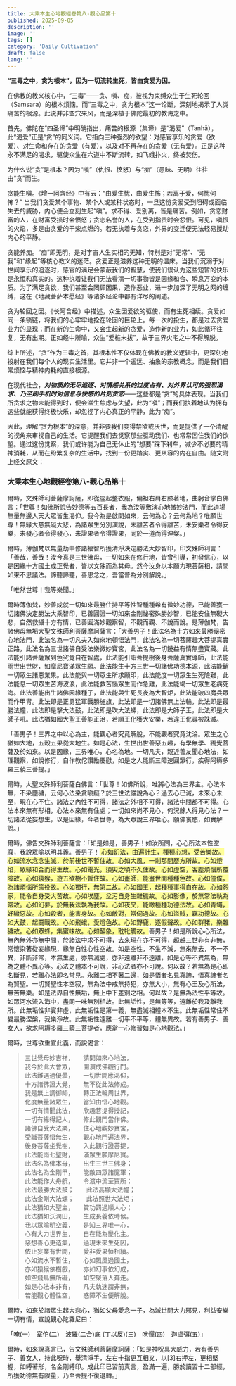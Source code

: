 ```yaml
---
title: 大乘本生心地觀經卷第八-觀心品第十
published: 2025-09-05
description: ''
image: ''
tags: []
category: 'Daily Cultivation'
draft: false 
lang: ''
---
```


**“三毒之中，贪为根本”，因为一切流转生死，皆由贪爱为因。**

在佛教的教义核心中，“三毒”——贪、嗔、痴，被视为束缚众生于生死轮回（Samsara）的根本烦恼。而“三毒之中，贪为根本”这一论断，深刻地揭示了人类痛苦的根源。此说并非空穴来风，而是深植于佛陀最初的教诲之中。

首先，佛陀在“四圣谛”中明确指出，痛苦的根源（集谛）是“渴爱”（Taṇhā），此“渴爱”正是“贪”的同义词。它指向三种强烈的欲望：对感官享乐的贪爱（欲爱）、对生命和存在的贪爱（有爱），以及对不再存在的贪爱（无有爱）。正是这种永不满足的渴求，驱使众生在六道中不断流转，如飞蛾扑火，终被焚伤。

为什么说“贪”是根本？因为“嗔”（仇恨、愤怒）与“痴”（愚昧、无明）往往由“贪”而生。

贪能生嗔。《增一阿含经》中有云：“由爱生忧，由爱生怖；若离于爱，何忧何怖？” 当我们贪爱某个事物、某个人或某种状态时，一旦这份贪爱受到阻碍或面临失去的威胁，内心便会立刻生起“嗔”。求不得、爱别离，皆是痛苦。例如，贪恋财富的人，在财富受损时会愤怒；贪恋名誉的人，在受到指责时会怨恨。可见，嗔恨的火焰，多是由贪爱的干柴点燃的。若无执着与贪恋，外界的变迁便无法轻易搅动内心的平静。

贪能养痴。“痴”即无明，是对宇宙人生实相的无知，特别是对“无常”、“无我”和“缘起”等核心教义的迷茫。贪爱正是滋养这种无明的温床。当我们沉溺于对世间享乐的追逐时，感官的满足会蒙蔽我们的智慧，使我们误认为这些短暂的快乐是永恒和真实的。这种执着让我们无法看清一切事物皆是因缘和合、瞬息万变的本质。为了满足贪欲，我们甚至会罔顾因果，造作恶业，进一步加深了无明之网的缠缚，这在《地藏菩萨本愿经》等诸多经论中都有详尽的阐述。

贪为轮回之因。《长阿含经》中描述，众生因爱欲的驱使，而有生死相续。贪爱如同一条锁链，将我们的心牢牢地拴在轮回的巨轮上。每一次的投生，都是过去贪爱业力的显现；而在新的生命中，又会生起新的贪爱，造作新的业力，如此循环往复，无有出期。正如经中所喻，众生“爱桩未拔”，故于三界火宅之中不得解脱。

综上所述，“贪”作为三毒之首，其根本性不仅体现在佛教的教义逻辑中，更深刻地投射在我们每个人的现实生活里。它并非一个遥远、抽象的宗教概念，而是我们日常烦恼与精神内耗的直接根源。

在现代社会，***对物质的无尽追逐、对情感关系的过度占有、对外界认可的强烈渴求、乃至刷手机时对信息与快感的片刻贪恋***——这些都是“贪”的具体表现。当我们所贪求之物未能得到时，便会滋生焦虑与失望，此为“嗔”；而我们执着地认为拥有这些就能获得终极快乐，却忽视了内心真正的平静，此为“痴”。

因此，理解“贪为根本”的深意，并非要我们变得禁欲或厌世，而是提供了一个清醒的视角来审视自己的生活。它提醒我们去觉察那些驱动我们、也常常困住我们的欲望。通过这份觉察，我们或许能为自己无休止的“想要”踩下刹车，减少不必要的精神消耗，从而在纷繁复杂的生活中，找到一份更踏实、更从容的内在自由。随文附上经文原文：

### 大乘本生心地觀經卷第八-觀心品第十

爾時，文殊師利菩薩摩訶薩，即從座起整衣服，偏袒右肩右膝著地，曲躬合掌白佛言：「世尊！如佛所說告妙德等五百長者，我為汝等敷演心地微妙法門，而此道場無量無邊人天大眾皆生渴仰。我今為是啟問如來，云何為心？云何為地？唯願世尊！無緣大慈無礙大悲，為諸眾生分別演說，未離苦者令得離苦，未安樂者令得安樂，未發心者令得發心，未證果者令得證果，同於一道而得涅槃。」

爾時，薄伽梵以無量劫中修諸福智所獲清淨決定勝法大妙智印，印文殊師利言：「善哉，善哉！汝今真是三世佛母，一切如來在修行地，皆曾引導，初發信心，以是因緣十方國土成正覺者，皆以文殊而為其母。然今汝身以本願力現菩薩相，請問如來不思議法。諦聽諦聽，善思念之，吾當普為分別解說。」

「唯然世尊！我等樂聞。」

爾時薄伽梵，妙善成就一切如來最勝住持平等性智種種希有微妙功德，已能善獲一切諸佛決定勝法大乘智印，已善圓證一切如來金剛祕密殊勝妙智，已能安住無礙大悲，自然救攝十方有情，已善圓滿妙觀察智，不觀而觀、不說而說。是薄伽梵，告諸佛母無垢大聖文殊師利菩薩摩訶薩言：「大善男子！此法名為十方如來最勝祕密心地法門，此法名為一切凡夫入如來地頓悟法門，此法名為一切菩薩趣大菩提真實正路，此法名為三世諸佛自受法樂微妙寶宮，此法名為一切饒益有情無盡寶藏。此法能引諸菩薩眾到色究竟自在智處，此法能引詣菩提樹後身菩薩真實導師，此法能雨世出世財，如摩尼寶滿眾生願。此法能生十方三世一切諸佛功德本源，此法能銷一切眾生諸惡業果。此法能與一切眾生所求願印，此法能度一切眾生生死險難，此法能息一切眾生苦海波浪，此法能救苦惱眾生而作急難，此法能竭一切眾生老病死海。此法善能出生諸佛因緣種子，此法能與生死長夜為大智炬，此法能破四魔兵眾而作甲冑。此法即是正勇猛軍戰勝旌旗，此法即是一切諸佛無上法輪，此法即是最勝法幢，此法即是擊大法鼓，此法即是吹大法螺，此法即是大師子王，此法即是大師子吼。此法猶如國大聖王善能正治，若順王化獲大安樂，若違王化尋被誅滅。

「善男子！三界之中以心為主，能觀心者究竟解脫，不能觀者究竟沈淪。眾生之心猶如大地，五穀五果從大地生。如是心法，生世出世善惡五趣，有學無學、獨覺菩薩及於如來。以是因緣，三界唯心，心名為地。一切凡夫，親近善友聞心地法，如理觀察，如說修行，自作教佗讚勵慶慰，如是之人能斷三障速圓眾行，疾得阿耨多羅三藐三菩提。」

爾時，大聖文殊師利菩薩白佛言：「世尊！如佛所說，唯將心法為三界主。心法本無，不染塵穢，云何心法染貪瞋癡？於三世法誰說為心？過去心已滅，未來心未至，現在心不住。諸法之內性不可得，諸法之外相不可得，諸法中間都不可得。心法本來無有形相，心法本來無有住處；一切如來尚不見心，何況餘人得見心法？一切諸法從妄想生，以是因緣，今者世尊，為大眾說三界唯心。願佛哀愍，如實解說。」

爾時，佛告文殊師利菩薩言：「如是如是，善男子！如汝所問，心心所法本性空寂，我說眾喻以明其義。善男子！<span style="background-color:rgba(255, 255, 0, 0.4);">
心如幻法，由遍計生，種種心想，受苦樂故。心如流水念念生滅，於前後世不暫住故。心如大風，一剎那間歷方所故。心如燈焰，眾緣和合而得生故。心如電光，須臾之頃不久住故。心如虛空，客塵煩惱所覆障故。心如猿猴，遊五欲樹不暫住故。心如畫師，能畫世間種種色故。心如僮僕，為諸煩惱所策役故。心如獨行，無第二故。心如國王，起種種事得自在故。心如怨家，能令自身受大苦故。心如埃塵，坌污自身生雜穢故。心如影像，於無常法執為常故。心如幻夢，於無我法執為我故。心如夜叉，能噉種種功德法故。心如青蠅，好穢惡故。心如殺者，能害身故。心如敵對，常伺過故。心如盜賊，竊功德故。心如大鼓，起鬪戰故。心如飛蛾，愛燈色故。心如野鹿，逐假聲故。心如群豬，樂雜穢故。心如眾蜂，集蜜味故。心如醉象，耽牝觸故。</span>善男子！如是所說心心所法，無內無外亦無中間，於諸法中求不可得，去來現在亦不可得，超越三世非有非無，常懷染著從妄緣現，緣無自性心性空故。如是空性，不生不滅，無來無去，不一不異，非斷非常，本無生處，亦無滅處，亦非遠離非不遠離，如是心等不異無為，無為之體不異心等。心法之體本不可說，非心法者亦不可說。何以故？若無為是心即名斷見，若離心法即名常見。永離二相不著二邊，如是悟者名見真諦，悟真諦者名為賢聖。一切賢聖性本空寂，無為法中戒無持犯，亦無大小，無有心王及心所法，無苦無樂。如是法界自性無垢，無上中下差別之相。何以故？是無為法性平等故。如眾河水流入海中，盡同一味無別相故。此無垢性，是無等等，遠離於我及離我所。此無垢性非實非虛，此無垢性是第一義，無盡滅相體本不生。此無垢性常住不變最勝涅槃，我樂淨故。此無垢性遠離一切平不平等，體無異故。若有善男子、善女人，欲求阿耨多羅三藐三菩提者，應當一心修習如是心地觀法。」

爾時，世尊欲重宣此義，而說偈言：

>三世覺母妙吉祥，　　請問如來心地法，  
>我今於此大會眾，　　開演成佛觀行門。  
>此法難遇過優曇，　　一切世間應渴仰，  
>十方諸佛證大覺，　　無不從此法修成。  
>我是無上調御師，　　轉正法輪周世界，  
>化度無量諸眾生，　　當知由悟心地觀。  
>一切有情聞此法，　　欣趣菩提得授記，  
>一切有緣得記人，　　修此觀門當作佛。  
>諸佛自受大法樂，　　住心地觀妙寶宮，  
>受職菩薩悟無生，　　觀心地門遍法界，  
>後身菩薩坐覺樹，　　入此觀行證菩提，  
>此法能雨七聖財，　　滿眾生願摩尼寶。  
>此法名為佛本母，　　出生三世三佛身；  
>此法名為金剛甲，　　能敵四眾諸魔軍；  
>此法能作大舟航，　　令渡中流至寶所；  
>此法最勝大法鼓；　　此法高顯大法幢；  
>此法金剛大法螺；　　此法照世大法炬；  
>此法猶如大聖主，　　賞功罰過順人心；  
>此法猶如沃潤田，　　生成長養依時候。  
>我以眾喻明空義，　　是知三界唯一心，  
>心有大力世界生，　　自在能為變化主。  
>惡想善心更造集，　　過現未來生死因，  
>依止妄業有世間，　　愛非愛果恒相續。  
>心如流水不暫住，　　心如飄風過國土，  
>亦如猿猴依樹戲，　　亦如幻事依幻成，  
>如空飛鳥無所礙，　　如空聚落人奔走。  
>如是心法本非有，　　凡夫執迷謂非無，  
>若能觀心體性空，　　惑障不生便解脫。  

爾時，如來於諸眾生起大悲心，猶如父母愛念一子，為滅世間大力邪見，利益安樂一切有情，宣說觀心陀羅尼曰：

「唵(一)　室佗(二)　波羅(二合)底 (丁以反)(三)　吠憚(四)　迦盧弭(五)」

爾時，如來說真言已，告文殊師利菩薩摩訶薩：「如是神呪具大威力，若有善男子、善女人，持此呪時，舉清淨手，左右十指更互相叉，以[3]右押左，更相堅握，如縛著形，名金剛縛印。成此印已習前真言，盈滿一遍，勝於讀習十二部經，所獲功德無有限量，乃至菩提不復退轉。」